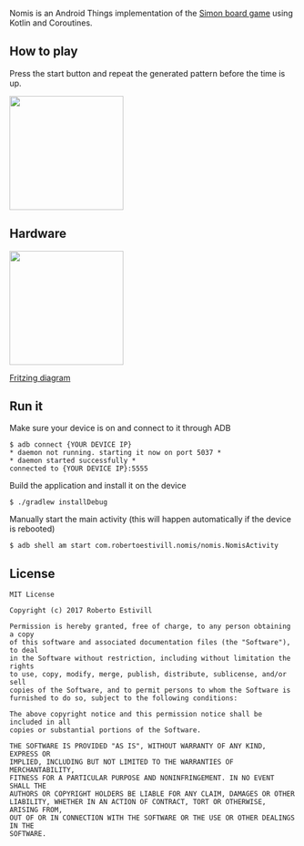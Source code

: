 Nomis is an Android Things implementation of the [Simon board game](https://en.wikipedia.org/wiki/Simon_(game)) using Kotlin and Coroutines.

## How to play

Press the start button and repeat the generated pattern before the time is up.

<a href="https://www.youtube.com/watch?v=oA9SEaHYA18" target="_blank">
  <img src="https://img.youtube.com/vi/oA9SEaHYA18/0.jpg" height="200" />
</a>


## Hardware

<a href="https://github.com/robertoestivill/nomis/raw/master/diagram/nomis.png" target="_blank">
  <img src="https://github.com/robertoestivill/nomis/raw/master/diagram/nomis.png" height="200" />
</a>

[Fritzing diagram](https://github.com/robertoestivill/nomis/raw/master/diagram/nomis.fzz)

## Run it

Make sure your device is on and connect to it through ADB

```
$ adb connect {YOUR DEVICE IP}
* daemon not running. starting it now on port 5037 *
* daemon started successfully *
connected to {YOUR DEVICE IP}:5555

```

Build the application and install it on the device

```
$ ./gradlew installDebug
```

Manually start the main activity (this will happen automatically if the device is rebooted)

```
$ adb shell am start com.robertoestivill.nomis/nomis.NomisActivity
```


## License

```
MIT License

Copyright (c) 2017 Roberto Estivill

Permission is hereby granted, free of charge, to any person obtaining a copy
of this software and associated documentation files (the "Software"), to deal
in the Software without restriction, including without limitation the rights
to use, copy, modify, merge, publish, distribute, sublicense, and/or sell
copies of the Software, and to permit persons to whom the Software is
furnished to do so, subject to the following conditions:

The above copyright notice and this permission notice shall be included in all
copies or substantial portions of the Software.

THE SOFTWARE IS PROVIDED "AS IS", WITHOUT WARRANTY OF ANY KIND, EXPRESS OR
IMPLIED, INCLUDING BUT NOT LIMITED TO THE WARRANTIES OF MERCHANTABILITY,
FITNESS FOR A PARTICULAR PURPOSE AND NONINFRINGEMENT. IN NO EVENT SHALL THE
AUTHORS OR COPYRIGHT HOLDERS BE LIABLE FOR ANY CLAIM, DAMAGES OR OTHER
LIABILITY, WHETHER IN AN ACTION OF CONTRACT, TORT OR OTHERWISE, ARISING FROM,
OUT OF OR IN CONNECTION WITH THE SOFTWARE OR THE USE OR OTHER DEALINGS IN THE
SOFTWARE.
```
